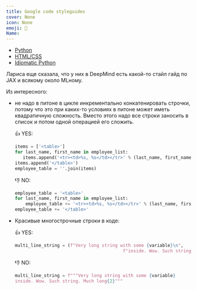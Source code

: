 ```yaml
---
title: Google code styleguides
cover: None
icon: None
emoji: 💈
Name: 
---
```



* [Python](https://google.github.io/styleguide/pyguide.html)
* [HTML/CSS](https://google.github.io/styleguide/htmlcssguide.html)
* [Idiomatic Python](https://github.com/JeffPaine/beautiful_idiomatic_python)

Лариса еще сказала, что у них в DeepMind есть какой-то стайл гайд по JAX и всякому около MLному.

Из интересного: 

* не надо в питоне в цикле инкрементально конкатенировать строчки, потому что это при каких-то условиях в питоне может иметь квадратичную сложность. Вместо этого надо все строки заносить в список и потом одной операцией его сложить.

	👍 YES:

	```python
	items = ['<table>']
	for last_name, first_name in employee_list:
	   items.append('<tr><td>%s, %s</td></tr>' % (last_name, first_name))
	items.append('</table>')
	employee_table = ''.join(items)
	```

	👎 NO:

	```python
	employee_table = '<table>'
	for last_name, first_name in employee_list:
	    employee_table += '<tr><td>%s, %s</td></tr>' % (last_name, first_name)
	employee_table += '</table>'
	```

* Красивые многострочные строки в коде:

	👍 YES:

	```python
	multi_line_string = (f"Very long string with some {variable}\n",
											 f"inside. Wow. Such string. Much long{2}")
	```

	👎 NO:

	```python
	multi_line_string = f"""Very long string with some {variable}
	inside. Wow. Such string. Much long{2}"""
	```
